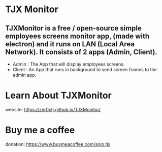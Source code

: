 
# TJX Monitor

## TJXMonitor is a free / open-source simple employees screens monitor app, (made with electron) and it runs on LAN (Local Area Network). It consists of 2 apps (Admin, Client).




- Admin : The App that will display employees screens.
- Client : An App that runs in background to send screen frames to the admin app.




# Learn About TJXMonitor
website: https://zer0xtj.github.io/TJXMonitor/

# Buy me a coffee
donation: https://www.buymeacoffee.com/solo.tjx
